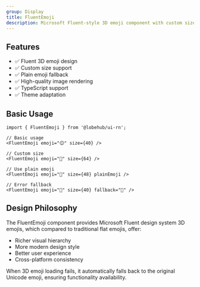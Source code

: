 ```yaml
---
group: Display
title: FluentEmoji
description: Microsoft Fluent-style 3D emoji component with custom size and fallback support.
---
```


## Features

- ✅ Fluent 3D emoji design
- ✅ Custom size support
- ✅ Plain emoji fallback
- ✅ High-quality image rendering
- ✅ TypeScript support
- ✅ Theme adaptation

## Basic Usage

```tsx
import { FluentEmoji } from '@lobehub/ui-rn';

// Basic usage
<FluentEmoji emoji="😊" size={40} />

// Custom size
<FluentEmoji emoji="🚀" size={64} />

// Use plain emoji
<FluentEmoji emoji="🎁" size={48} plainEmoji />

// Error fallback
<FluentEmoji emoji="🎨" size={40} fallback="🎨" />
```

## Design Philosophy

The FluentEmoji component provides Microsoft Fluent design system 3D emojis, which compared to traditional flat emojis, offer:

- Richer visual hierarchy
- More modern design style
- Better user experience
- Cross-platform consistency

When 3D emoji loading fails, it automatically falls back to the original Unicode emoji, ensuring functionality availability.
